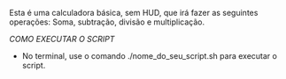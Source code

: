 Esta é uma calculadora básica, sem HUD, que irá fazer as seguintes operações: Soma, subtração, divisão e multiplicação. 

*COMO EXECUTAR O SCRIPT*
- No terminal, use o comando ./nome_do_seu_script.sh para executar o script.
